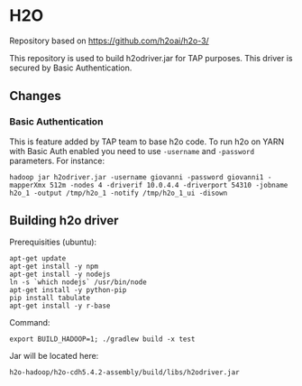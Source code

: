 # H2O

Repository based on https://github.com/h2oai/h2o-3/

This repository is used to build h2odriver.jar for TAP purposes. This driver is secured by Basic Authentication.

## Changes

### Basic Authentication

This is feature added by TAP team to base h2o code. To run h2o on YARN with Basic Auth enabled you need to use ```-username``` and ```-password``` parameters. For instance:
```
hadoop jar h2odriver.jar -username giovanni -password giovanni1 -mapperXmx 512m -nodes 4 -driverif 10.0.4.4 -driverport 54310 -jobname h2o_1 -output /tmp/h2o_1 -notify /tmp/h2o_1_ui -disown
```

## Building h2o driver

Prerequisities (ubuntu):
```
apt-get update
apt-get install -y npm
apt-get install -y nodejs
ln -s `which nodejs` /usr/bin/node
apt-get install -y python-pip
pip install tabulate
apt-get install -y r-base
```

Command:
```
export BUILD_HADOOP=1; ./gradlew build -x test
```

Jar will be located here:
```
h2o-hadoop/h2o-cdh5.4.2-assembly/build/libs/h2odriver.jar
```
